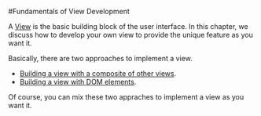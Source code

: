 #Fundamentals of View Development

A [View](api:view) is the basic building block of the user interface.
In this chapter, we discuss how to develop your own view to provide the unique feature as you want it.

Basically, there are two approaches to implement a view.

* [Building a view with a composite of other views](Build_with_Composite_of_Views.md
).
* [Building a view with DOM elements](Build_with_DOM_Elements).

Of course, you can mix these two appraches to implement a view as you want it.
